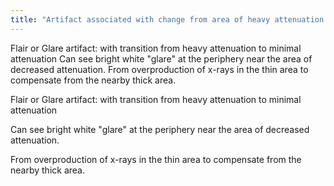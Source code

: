 ```yaml
---
title: "Artifact associated with change from area of heavy attenuation to area of less attenuation"
---
```

Flair or Glare artifact: with transition from heavy attenuation to minimal attenuation
Can see bright white &quot;glare&quot; at the periphery near the area of decreased attenuation.
From overproduction of x-rays in the thin area to compensate from the nearby thick area.

Flair or Glare artifact: with transition from heavy attenuation to minimal attenuation

Can see bright white &quot;glare&quot; at the periphery near the area of decreased attenuation.

From overproduction of x-rays in the thin area to compensate from the nearby thick area.

